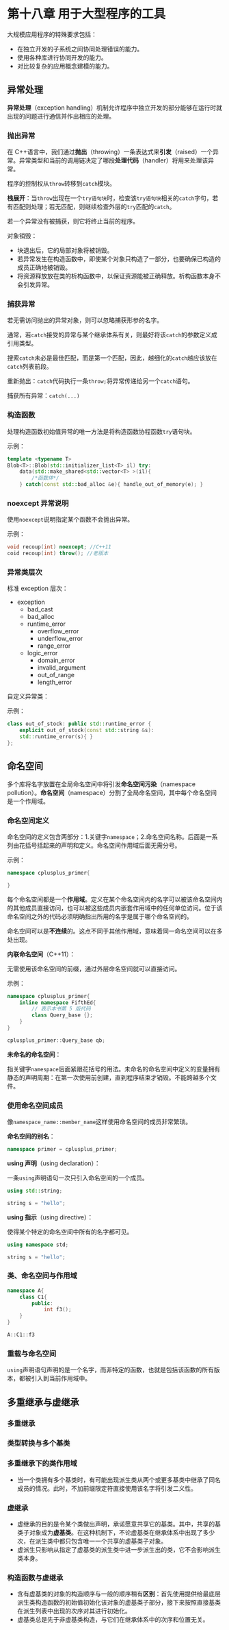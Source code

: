 # 第十八章 用于大型程序的工具

大规模应用程序的特殊要求包括：

- 在独立开发的子系统之间协同处理错误的能力。
- 使用各种库进行协同开发的能力。
- 对比较复杂的应用概念建模的能力。

## 异常处理

**异常处理**（exception handling）机制允许程序中独立开发的部分能够在运行时就出现的问题进行通信并作出相应的处理。

### 抛出异常

在 C++语言中，我们通过**抛出**（throwing）一条表达式来**引发**（raised）一个异常。异常类型和当前的调用链决定了哪段**处理代码**（handler）将用来处理该异常。

程序的控制权从`throw`转移到`catch`模块。

**栈展开**：当`throw`出现在一个`try语句块`时，检查该`try语句块`相关的`catch`字句，若有匹配则处理；若无匹配，则继续检查外层的`try`匹配的`catch`。

若一个异常没有被捕获，则它将终止当前的程序。

对象销毁：

- 块退出后，它的局部对象将被销毁。
- 若异常发生在构造函数中，即使某个对象只构造了一部分，也要确保已构造的成员正确地被销毁。
- 将资源释放放在类的析构函数中，以保证资源能被正确释放。析构函数本身不会引发异常。

### 捕获异常

若无需访问抛出的异常对象，则可以忽略捕获形参的名字。

通常，若`catch`接受的异常与某个继承体系有关，则最好将该`catch`的参数定义成引用类型。

搜索`catch`未必是最佳匹配，而是第一个匹配，因此，越细化的`catch`越应该放在`catch`列表前段。

重新抛出：`catch`代码执行一条`throw;`将异常传递给另一个`catch`语句。

捕获所有异常：`catch(...)`

### 构造函数

处理构造函数初始值异常的唯一方法是将构造函数协程函数`try`语句块。

示例：

```cpp
template <typename T>
Blob<T>::Blob(std::initializer_list<T> il) try:
    data(std::make_shared<std::vector<T> >(il){
        /*函数体*/
    } catch(const std::bad_alloc &e){ handle_out_of_memory(e); }
```

### noexcept 异常说明

使用`noexcept`说明指定某个函数不会抛出异常。

示例：

```cpp
void recoup(int) noexcept; //C++11
coid recoup(int) throw(); //老版本
```

### 异常类层次

标准 exception 层次：

- exception
  - bad_cast
  - bad_alloc
  - runtime_error
    - overflow_error
    - underflow_error
    - range_error
  - logic_error
    - domain_error
    - invalid_argument
    - out_of_range
    - length_error

自定义异常类：

示例：

```cpp
class out_of_stock: public std::runtime_error {
    explicit out_of_stock(const std::string &s):
    std::runtime_error(s){ }
};
```

## 命名空间

多个库将名字放置在全局命名空间中将引发**命名空间污染**（namespace pollution）。**命名空间**（namespace）分割了全局命名空间，其中每个命名空间是一个作用域。

### 命名空间定义

命名空间的定义包含两部分：1.关键字`namespace`；2.命名空间名称。后面是一系列由花括号括起来的声明和定义。命名空间作用域后面无需分号。

示例：

```cpp
namespace cplusplus_primer{

}
```

每个命名空间都是一个**作用域**。定义在某个命名空间内的名字可以被该命名空间内的其他成员直接访问，也可以被这些成员内嵌套作用域中的任何单位访问。位于该命名空间之外的代码必须明确指出所用的名字是属于哪个命名空间的。

命名空间可以是**不连续**的。这点不同于其他作用域，意味着同一命名空间可以在多处出现。

**内联命名空间**（C++11）：

无需使用该命名空间的前缀，通过外层命名空间就可以直接访问。

示例：

```cpp
namespace cplusplus_primer{
    inline namespace FifthEd{
        // 表示本书第 5 版代码
        class Query_base {};
    }
}

cplusplus_primer::Query_base qb;
```

**未命名的命名空间**：

指关键字`namespace`后面紧跟花括号的用法。未命名的命名空间中定义的变量拥有静态的声明周期：在第一次使用前创建，直到程序结束才销毁。不能跨越多个文件。

### 使用命名空间成员

像`namespace_name::member_name`这样使用命名空间的成员非常繁琐。

**命名空间的别名**：

```cpp
namespace primer = cplusplus_primer;
```

**using 声明**（using declaration）：

一条`using`声明语句一次只引入命名空间的一个成员。

```cpp
using std::string;

string s = "hello";
```

**using 指示**（using directive）：

使得某个特定的命名空间中所有的名字都可见。

```cpp
using namespace std;

string s = "hello";
```

### 类、命名空间与作用域

```cpp
namespace A{
    class C1{
        public:
            int f3();
    }
}

A::C1::f3
```

### 重载与命名空间

`using`声明语句声明的是一个名字，而非特定的函数，也就是包括该函数的所有版本，都被引入到当前作用域中。

## 多重继承与虚继承

### 多重继承

### 类型转换与多个基类

### 多重继承下的类作用域

* 当一个类拥有多个基类时，有可能出现派生类从两个或更多基类中继承了同名成员的情况。此时，不加前缀限定符直接使用该名字将引发二义性。

### 虚继承

* 虚继承的目的是令某个类做出声明，承诺愿意共享它的基类。其中，共享的基类子对象成为**虚基类**。在这种机制下，不论虚基类在继承体系中出现了多少次，在派生类中都只包含唯一一个共享的虚基类子对象。
* 虚派生只影响从指定了虚基类的派生类中进一步派生出的类，它不会影响派生类本身。

### 构造函数与虚继承

* 含有虚基类的对象的构造顺序与一般的顺序稍有**区别**：首先使用提供给最底层派生类构造函数的初始值初始化该对象的虚基类子部分，接下来按照直接基类在派生列表中出现的次序对其进行初始化。
* 虚基类总是先于非虚基类构造，与它们在继承体系中的次序和位置无关。
